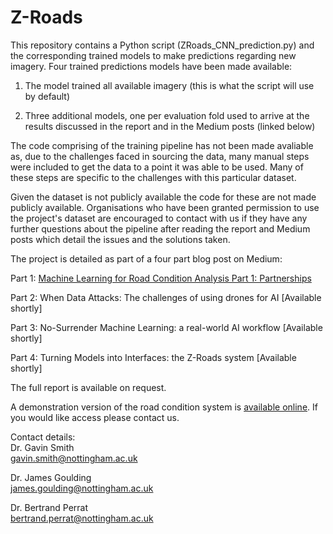# Z-Roads

This repository contains a Python script (ZRoads_CNN_prediction.py) and the corresponding trained models to make predictions regarding new imagery. Four trained predictions models have been made available:

1. The model trained all available imagery (this is what the script will use by default)

2. Three additional models, one per evaluation fold used to arrive at the results discussed in the report and in the Medium posts (linked below)

The code comprising of the training pipeline has not been made avaliable as, due to the challenges faced in sourcing the data, many manual steps were included to get the data to a point it was able to be used. Many of these steps are specific to the challenges with this particular dataset. 

Given the dataset is not publicly available the code for these are not made publicly available. Organisations who have been granted permission to use the project's dataset are encouraged to contact with us if they have any further questions about the pipeline after reading the report and Medium posts which detail the issues and the solutions taken.

The project is detailed as part of a four part blog post on Medium:

Part 1: [Machine Learning for Road Condition Analysis Part 1: Partnerships](https://medium.com/frontier-technology-livestreaming/machine-learning-for-road-condition-analysis-part-1-partnerships-f625caf970a9)

Part 2: When Data Attacks: The challenges of using drones for AI [Available shortly]

Part 3: No-Surrender Machine Learning: a real-world AI workflow [Available shortly]

Part 4: Turning Models into Interfaces: the Z-Roads system [Available shortly]

The full report is available on request.

A demonstration version of the road condition system is [available online](http://www.cs.nott.ac.uk/~pszgss/zroads/). If you would like access please contact us.

Contact details:  
Dr. Gavin Smith  
gavin.smith@nottingham.ac.uk

Dr. James Goulding  
james.goulding@nottingham.ac.uk  

Dr. Bertrand Perrat  
bertrand.perrat@nottingham.ac.uk

